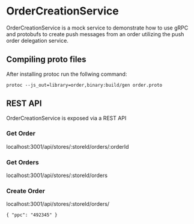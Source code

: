 # OrderCreationService
OrderCreationService is a mock service to demonstrate how to use gRPC and protobufs
to create push messages from an order utilizing the push order delegation service.

## Compiling proto files
After installing protoc run the follwing command:
```
protoc --js_out=library=order,binary:build/gen order.proto
```
## REST API
OrderCreationService is exposed via a REST API
### Get Order
localhost:3001/api/stores/:storeId/orders/:orderId
### Get Orders
localhost:3001/api/stores/:storeId/orders
### Create Order
localhost:3001/api/stores/:storeId/orders/
```
{ "ppc": "492345" }
```